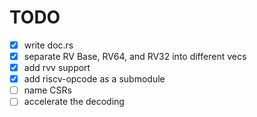 # TODO

* [x] write doc.rs
* [x] separate RV Base, RV64, and RV32 into different vecs
* [x] add rvv support
* [x] add riscv-opcode as a submodule
* [ ] name CSRs
* [ ] accelerate the decoding
